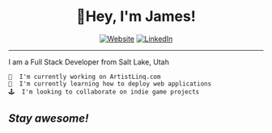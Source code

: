 <h1 align="center">👋Hey, I'm James!</h1>

<p align="center">
    <a href="http://artistlinq.com/"><img alt="Website" src="https://img.shields.io/badge/Visit-ArtistLinq.com-green?logo=rss&style=for-the-badge"></a>
    <a href="https://www.linkedin.com/in/jrichm444/"><img alt="LinkedIn" src="https://img.shields.io/badge/connect-James Richmond-green?logo=linkedin&style=for-the-badge"></a>
</p>

<hr>

I am a Full Stack Developer from Salt Lake, Utah

    🔧  I'm currently working on ArtistLinq.com
    📖  I'm currently learning how to deploy web applications
    🕹️  I'm looking to collaborate on indie game projects

<h2><i>Stay awesome!</i></h2>
